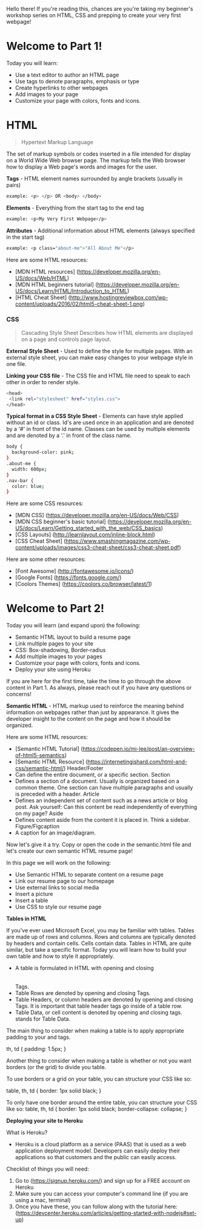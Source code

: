 Hello there! If you're reading this, chances are you're taking my beginner's workshop series on HTML, CSS and prepping to create your very first webpage!

# Welcome to Part 1!

Today you will learn:
 - Use a text editor to author an HTML page
 - Use tags to denote paragraphs, emphasis or type
 - Create hyperlinks to other webpages
 - Add images to your page
 - Customize your page with colors, fonts and icons.

# HTML

> Hypertext Markup Language

The set of markup symbols or codes inserted in a file intended for display on a World Wide Web browser page. The markup tells the Web browser how to display a Web page's words and images for the user.

**Tags** - HTML element names surrounded by angle brackets
(usually in pairs)

```sh
example: <p> </p> OR <body> </body>
```

**Elements** - Everything from the start tag to the end tag

```sh
example: <p>My Very First Webpage</p>
```
**Attributes** -  Additional information about HTML elements
(always specified in the start tag)

```sh
example: <p class="about-me">"All About Me"</p>
```

Here are some HTML resources:
 - [MDN HTML resources] (https://developer.mozilla.org/en-US/docs/Web/HTML)
 - [MDN HTML beginners tutorial] (https://developer.mozilla.org/en-US/docs/Learn/HTML/Introduction_to_HTML)
 - [HTML Cheat Sheet] (http://www.hostingreviewbox.com/wp-content/uploads/2016/02/html5-cheat-sheet-1.png)

### CSS

> Cascading Style Sheet
Describes how HTML elements are displayed on a page and controls page layout.

**External Style Sheet** - Used to define the style for multiple pages. With an external style sheet, you can make easy changes to your webpage style in one file.

**Linking your CSS file** - The CSS file and HTML file need to speak to each other in order to render style.

```sh
<head>
 <link rel="stylesheet" href="styles.css">
</head>
```

**Typical format in a CSS Style Sheet** - Elements can have style applied without an id or class. Id's are used once in an application and are denoted by a '#' in front of the id name. Classes can be used by multiple elements and are denoted by a '.' in front of the class name.

```sh
body {
  background-color: pink;
}
.about-me {
  width: 600px;
}
.nav-bar {
  color: blue;
}
```

Here are some CSS resources:
 - [MDN CSS] (https://developer.mozilla.org/en-US/docs/Web/CSS)
 - [MDN CSS beginner's basic tutorial] (https://developer.mozilla.org/en-US/docs/Learn/Getting_started_with_the_web/CSS_basics)
 - [CSS Layouts] (http://learnlayout.com/inline-block.html)
 - [CSS Cheat Sheet] (https://www.smashingmagazine.com/wp-content/uploads/images/css3-cheat-sheet/css3-cheat-sheet.pdf)

 Here are some other resources:
  - [Font Awesome] (http://fontawesome.io/icons/)
  - [Google Fonts] (https://fonts.google.com/)
  - [Coolors Themes] (https://coolors.co/browser/latest/1)


# Welcome to Part 2!

Today you will learn (and expand upon) the following:
 - Semantic HTML layout to build a resume page
 - Link multiple pages to your site
 - CSS: Box-shadowing, Border-radius
 - Add multiple images to your pages
 - Customize your page with colors, fonts and icons.
 - Deploy your site using Heroku

If you are here for the first time, take the time to go through the above content in Part 1. As always, please reach out if you have any questions or concerns!

**Semantic HTML** - HTML markup used to reinforce the meaning behind information on webpages rather than just by appearance. It gives the developer insight to the content on the page and how it should be organized.

Here are some HTML resources:
 - [Semantic HTML Tutorial] (https://codepen.io/mi-lee/post/an-overview-of-html5-semantics)
 - [Semantic HTML Resource] (https://internetingishard.com/html-and-css/semantic-html/)
Header/Footer
 - Can define the entire document, or a specific section.
Section
 - Defines a section of a document. Usually is organized based on a common theme. One section can have multiple paragraphs and usually is preceded with a header.
Article
 - Defines an independent set of content such as a news article or blog post. Ask yourself: Can this content be read independently of everything on my page?
Aside
 - Defines content aside from the content it is placed in. Think a sidebar.
Figure/Figcaption
 - A caption for an image/diagram.

 Now let's give it a try. Copy or open the code in the semantic.html file and let's create our own semantic HTML resume page!

 In this page we will work on the following:
 - Use Semantic HTML to separate content on a resume page
 - Link our resume page to our homepage
 - Use external links to social media
 - Insert a picture
 - Insert a table
 - Use CSS to style our resume page

 **Tables in HTML**

 If you've ever used Microsoft Excel, you may be familiar with tables. Tables are made up of rows and columns. Rows and columns are typically denoted by headers and contain cells. Cells contain data. Tables in HTML are quite similar, but take a specific format. Today you will learn how to build your own table and how to style it appropriately.

 - A table is formulated in HTML with opening and closing <table> </table> Tags.
 - Table Rows are denoted by opening and closing <tr> </tr> Tags.
 - Table Headers, or column headers are denoted by opening and closing <th> </th> Tags. It is important that table header tags go inside of a table row.
 - Table Data, or cell content is denoted by opening and closing <td> </td> tags. <td> stands for Table Data.

 The main thing to consider when making a table is to apply appropriate padding to your <tr></tr> and <td></td> tags.

 th, td {
    padding: 1.5px;
}

 Another thing to consider when making a table is whether or not you want borders (or the grid) to divide you table.

 To use borders or a grid on your table, you can structure your CSS like so:

 table, th, td {
    border: 1px solid black;
}

To only have one border around the entire table, you can structure your CSS like so:
table, th, td {
    border: 1px solid black;
    border-collapse: collapse;
}

**Deploying your site to Heroku**

What is Heroku?
 - Heroku is a cloud platform as a service (PAAS) that is used as a web application deployment model. Developers can easily deploy their applications so that customers and the public can easily access.

Checklist of things you will need:
1. Go to (https://signup.heroku.com/) and sign up for a FREE account on Heroku
2. Make sure you can access your computer's command line (if you are using a mac, terminal)
2. Once you have these, you can follow along with the tutorial here: (https://devcenter.heroku.com/articles/getting-started-with-nodejs#set-up)

